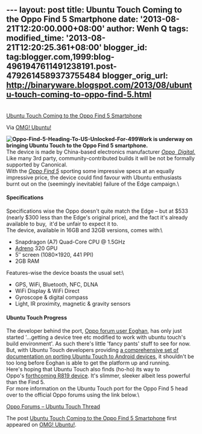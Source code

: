 --- layout: post title: Ubuntu Touch Coming to the Oppo Find 5
Smartphone date: '2013-08-21T12:20:00.000+08:00' author: Wenh Q tags:
modified\_time: '2013-08-21T12:20:25.361+08:00' blogger\_id:
tag:blogger.com,1999:blog-4961947611491238191.post-4792614589373755484
blogger\_orig\_url:
http://binaryware.blogspot.com/2013/08/ubuntu-touch-coming-to-oppo-find-5.html
---

[\
Ubuntu Touch Coming to the Oppo Find 5
Smartphone](http://feedproxy.google.com/~r/d0od/~3/YcDMpBWU_Mc/ubuntu-touch-coming-to-the-oppo-find-5)

Via [OMG! Ubuntu!](http://www.omgubuntu.co.uk/)

**![Oppo-Find-5-Heading-To-US-Unlocked-For-499](http://www.omgubuntu.co.uk/wp-content/uploads/2013/08/Oppo-Find-5-Heading-To-US-Unlocked-For-499-300x226.jpg)Work
is underway on bringing Ubuntu Touch to the Oppo Find 5 smartphone.**\
The device is made by China-based electronics manufacturer [*Oppo
 Digital.*](http://en.wikipedia.org/wiki/OPPO_Digital "about oppo digital")\
Like many 3rd party, community-contributed builds it will be not be
formally supported by Canonical.\
With the [*Oppo Find
5*](http://europe.oppostyle.com/home/8-find-5-white.html#/capacity-16gb "About the Oppo Find 5")
sporting some impressive specs at an equally impressive price, the
device could find favour with Ubuntu enthusiasts burnt out on the
(seemingly inevitable) failure of the Edge campaign.\

#### Specifications

Specifications wise the Oppo doesn't quite match the Edge – but at \$533
(nearly \$300 less than the Edge's original price), and the fact it's
already available to buy,  it'd be unfair to expect it to.\
The device, available in 16GB and 32GB versions, comes with:\

-   Snapdragon (A7) Quad-Core CPU @ 1.5GHz
-   [Adreno](http://en.wikipedia.org/wiki/Adreno "Adreno") 320 GPU
-   5″ screen (1080×1920, 441 PPI)
-   2GB RAM

Features-wise the device boasts the usual set:\

-   GPS, WiFi, Bluetooth, NFC, DLNA
-   WiFi Display & WiFi Direct
-   Gyroscope & digital compass
-   Light, IR proximity, magnetic & gravity sensors

#### Ubuntu Touch Progress

The developer behind the port, [Oppo forum user
Eoghan](http://www.oppoforums.com/members/eoghan.10740/), has only just
started '…getting a device tree etc modified to work with ubuntu touch's
build environment'. As such there's little 'fancy pants' stuff to see
for now.\
But, with Ubuntu Touch developers providing [a comprehensive set of
documentation on porting Ubuntu Touch to Android
devices](https://wiki.ubuntu.com/Touch/Porting "Ubuntu touh porting docs"),
it shouldn't be too long before Eoghan is able to get the platform up
and running.\
Here's hoping that Ubuntu Touch also finds (ho-ho) its way to
Oppo's [forthcoming R819
device](http://europe.oppostyle.com/home/17-r819.html "Oppo R819 Pre-Order").
It's slimmer, sleeker albeit less powerful than the Find 5.\
For more information on the Ubuntu Touch port for the Oppo Find 5 head
over to the official Oppo forums using the link below.\

[Oppo Forums – Ubuntu Touch
Thread](http://www.oppoforums.com/threads/q-ubuntu-touch.3908/page-3 "Oppo Find 5 Forums")

The post [Ubuntu Touch Coming to the Oppo Find 5
Smartphone](http://www.omgubuntu.co.uk/2013/08/ubuntu-touch-coming-to-the-oppo-find-5)
first appeared on [OMG! Ubuntu!](http://www.omgubuntu.co.uk/).
